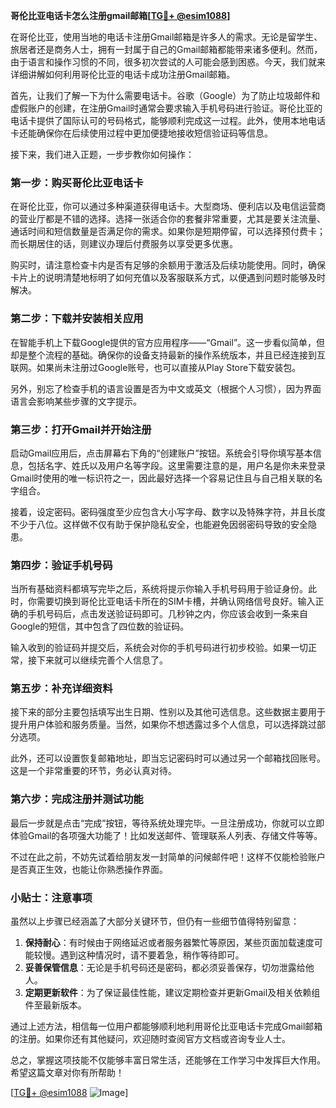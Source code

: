 **哥伦比亚电话卡怎么注册gmail邮箱[[TG💪+ @esim1088](https://t.me/s/esim1088)]**

在哥伦比亚，使用当地的电话卡注册Gmail邮箱是许多人的需求。无论是留学生、旅居者还是商务人士，拥有一封属于自己的Gmail邮箱都能带来诸多便利。然而，由于语言和操作习惯的不同，很多初次尝试的人可能会感到困惑。今天，我们就来详细讲解如何利用哥伦比亚的电话卡成功注册Gmail邮箱。

首先，让我们了解一下为什么需要电话卡。谷歌（Google）为了防止垃圾邮件和虚假账户的创建，在注册Gmail时通常会要求输入手机号码进行验证。哥伦比亚的电话卡提供了国际认可的号码格式，能够顺利完成这一过程。此外，使用本地电话卡还能确保你在后续使用过程中更加便捷地接收短信验证码等信息。

接下来，我们进入正题，一步步教你如何操作：

### **第一步：购买哥伦比亚电话卡**

在哥伦比亚，你可以通过多种渠道获得电话卡。大型商场、便利店以及电信运营商的营业厅都是不错的选择。选择一张适合你的套餐非常重要，尤其是要关注流量、通话时间和短信数量是否满足你的需求。如果你是短期停留，可以选择预付费卡；而长期居住的话，则建议办理后付费服务以享受更多优惠。

购买时，请注意检查卡内是否有足够的余额用于激活及后续功能使用。同时，确保卡片上的说明清楚地标明了如何充值以及客服联系方式，以便遇到问题时能够及时解决。

### **第二步：下载并安装相关应用**

在智能手机上下载Google提供的官方应用程序——“Gmail”。这一步看似简单，但却是整个流程的基础。确保你的设备支持最新的操作系统版本，并且已经连接到互联网。如果尚未注册过Google账号，也可以直接从Play Store下载安装包。

另外，别忘了检查手机的语言设置是否为中文或英文（根据个人习惯），因为界面语言会影响某些步骤的文字提示。

### **第三步：打开Gmail并开始注册**

启动Gmail应用后，点击屏幕右下角的“创建账户”按钮。系统会引导你填写基本信息，包括名字、姓氏以及用户名等字段。这里需要注意的是，用户名是你未来登录Gmail时使用的唯一标识符之一，因此最好选择一个容易记住且与自己相关联的名字组合。

接着，设定密码。密码强度至少应包含大小写字母、数字以及特殊字符，并且长度不少于八位。这样做不仅有助于保护隐私安全，也能避免因弱密码导致的安全隐患。

### **第四步：验证手机号码**

当所有基础资料都填写完毕之后，系统将提示你输入手机号码用于验证身份。此时，你需要切换到哥伦比亚电话卡所在的SIM卡槽，并确认网络信号良好。输入正确的手机号码后，点击发送验证码即可。几秒钟之内，你应该会收到一条来自Google的短信，其中包含了四位数的验证码。

输入收到的验证码并提交后，系统会对你的手机号码进行初步校验。如果一切正常，接下来就可以继续完善个人信息了。

### **第五步：补充详细资料**

接下来的部分主要包括填写出生日期、性别以及其他可选信息。这些数据主要用于提升用户体验和服务质量。当然，如果你不想透露过多个人信息，可以选择跳过部分选项。

此外，还可以设置恢复邮箱地址，即当忘记密码时可以通过另一个邮箱找回账号。这是一个非常重要的环节，务必认真对待。

### **第六步：完成注册并测试功能**

最后一步就是点击“完成”按钮，等待系统处理完毕。一旦注册成功，你就可以立即体验Gmail的各项强大功能了！比如发送邮件、管理联系人列表、存储文件等等。

不过在此之前，不妨先试着给朋友发一封简单的问候邮件吧！这样不仅能检验账户是否真正生效，也能让你熟悉操作界面。

### **小贴士：注意事项**

虽然以上步骤已经涵盖了大部分关键环节，但仍有一些细节值得特别留意：

1. **保持耐心**：有时候由于网络延迟或者服务器繁忙等原因，某些页面加载速度可能较慢。遇到这种情况时，请不要着急，稍作等待即可。
2. **妥善保管信息**：无论是手机号码还是密码，都必须妥善保存，切勿泄露给他人。
3. **定期更新软件**：为了保证最佳性能，建议定期检查并更新Gmail及相关依赖组件至最新版本。

通过上述方法，相信每一位用户都能够顺利地利用哥伦比亚电话卡完成Gmail邮箱的注册。如果你还有其他疑问，欢迎随时查阅官方文档或咨询专业人士。

总之，掌握这项技能不仅能够丰富日常生活，还能够在工作学习中发挥巨大作用。希望这篇文章对你有所帮助！

[[TG💪+ @esim1088](https://t.me/s/esim1088) ![Image](https://i.postimg.cc/4NQfJmqS/Snipaste-2025-05-13-00-14-12.png)]
